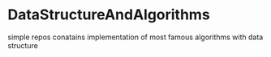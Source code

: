 # DataStructureAndAlgorithms 
simple repos conatains implementation of most famous algorithms with data structure
